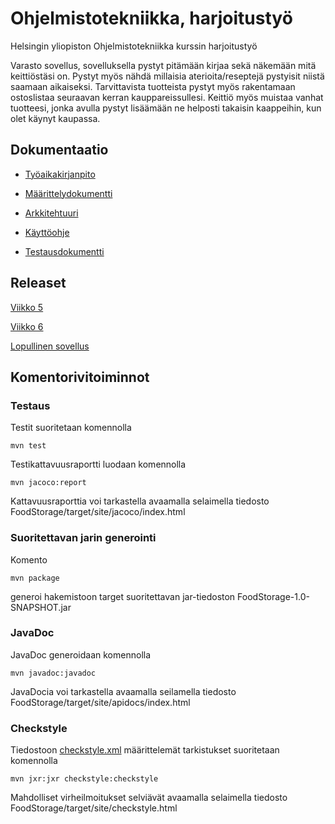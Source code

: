 # Ohjelmistotekniikka, harjoitustyö

Helsingin yliopiston Ohjelmistotekniikka kurssin harjoitustyö

Varasto sovellus, sovelluksella pystyt pitämään kirjaa sekä näkemään mitä keittiöstäsi on. Pystyt myös nähdä millaisia aterioita/reseptejä pystyisit niistä saamaan aikaiseksi. Tarvittavista tuotteista pystyt myös rakentamaan ostoslistaa seuraavan kerran kauppareissullesi. Keittiö myös muistaa vanhat tuotteesi, jonka avulla pystyt lisäämään ne helposti takaisin kaappeihin, kun olet käynyt kaupassa.

## Dokumentaatio

* [Työaikakirjanpito](https://github.com/Hiipivahalko/ot-hajoitustyo/blob/master/documentation/working_hours.md)

* [Määrittelydokumentti](https://github.com/Hiipivahalko/ot-hajoitustyo/blob/master/documentation/definition.md)

* [Arkkitehtuuri](https://github.com/Hiipivahalko/ot-hajoitustyo/blob/master/documentation/arkkitehtuuri.md)

* [Käyttöohje](https://github.com/Hiipivahalko/ot-hajoitustyo/blob/master/documentation/manual.md)

* [Testausdokumentti](https://github.com/Hiipivahalko/ot-hajoitustyo/blob/master/documentation/testing.md)

## Releaset

[Viikko 5](https://github.com/Hiipivahalko/ot-hajoitustyo/releases/tag/1.0)

[Viikko 6](https://github.com/Hiipivahalko/ot-hajoitustyo/releases/tag/2.0)

[Lopullinen sovellus](https://github.com/Hiipivahalko/ot-hajoitustyo/releases/tag/2.0)

## Komentorivitoiminnot

### Testaus

Testit suoritetaan komennolla

```
mvn test
```

Testikattavuusraportti luodaan komennolla

```
mvn jacoco:report
```

Kattavuusraporttia voi tarkastella avaamalla selaimella tiedosto FoodStorage/target/site/jacoco/index.html

### Suoritettavan jarin generointi

Komento

```
mvn package
```
generoi hakemistoon target suoritettavan jar-tiedoston FoodStorage-1.0-SNAPSHOT.jar

### JavaDoc

JavaDoc generoidaan komennolla
```
mvn javadoc:javadoc
```

JavaDocia voi tarkastella avaamalla seilamella tiedosto FoodStorage/target/site/apidocs/index.html

### Checkstyle

Tiedostoon [checkstyle.xml](https://github.com/Hiipivahalko/ot-hajoitustyo/blob/master/FoodStorage/checkstyle.xml) määrittelemät tarkistukset suoritetaan komennolla

```
mvn jxr:jxr checkstyle:checkstyle
```

Mahdolliset virheilmoitukset selviävät avaamalla selaimella tiedosto FoodStorage/target/site/checkstyle.html
